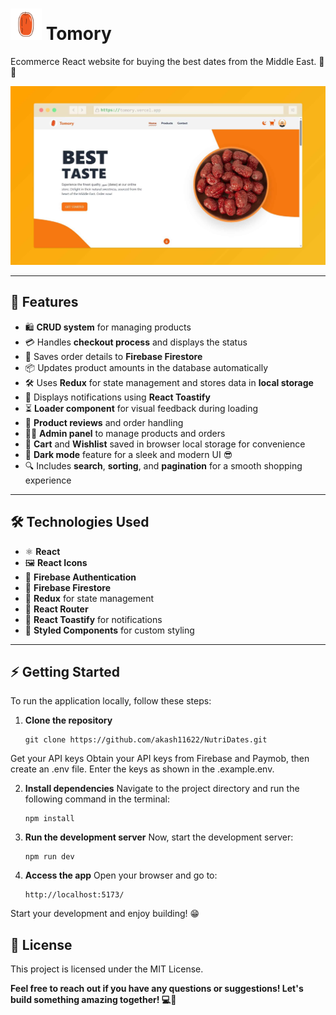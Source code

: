 # <img src="https://github.com/3mr-5aled/Tomory/blob/master/src/assets/logo.png?raw=true" width="50" height="50" /> **Tomory** 

Ecommerce React website for buying the best dates from the Middle East. 🍯🌴

<img src="https://github.com/3mr-5aled/Tomory/blob/master/public/screenshot-rocks%20(2).jpg" alt="Tomory Screenshot"/>

---

## 🚀 **Features**

- 🛍️ **CRUD system** for managing products
- 💳 Handles **checkout process** and displays the status
- 📝 Saves order details to **Firebase Firestore**
- 📦 Updates product amounts in the database automatically
- 🛠️ Uses **Redux** for state management and stores data in **local storage**
- 🔔 Displays notifications using **React Toastify**
- ⏳ **Loader component** for visual feedback during loading
- 🌟 **Product reviews** and order handling
- 👩‍💻 **Admin panel** to manage products and orders
- 🛒 **Cart** and **Wishlist** saved in browser local storage for convenience
- 🌙 **Dark mode** feature for a sleek and modern UI 😎
- 🔍 Includes **search**, **sorting**, and **pagination** for a smooth shopping experience

---

## 🛠️ **Technologies Used**

- ⚛️ **React**
- 🖼️ **React Icons**
- 🔐 **Firebase Authentication**
- 📂 **Firebase Firestore**
- 🔄 **Redux** for state management
- 🔎 **React Router**
- 📢 **React Toastify** for notifications
- 🎨 **Styled Components** for custom styling

---

## ⚡ **Getting Started**

To run the application locally, follow these steps:

1. **Clone the repository**  
   ```
   git clone https://github.com/akash11622/NutriDates.git
   ```
Get your API keys
Obtain your API keys from Firebase and Paymob, then create an .env file. Enter the keys as shown in the .example.env.

2. **Install dependencies**
Navigate to the project directory and run the following command in the terminal:

    ```
    npm install
    ```
3. **Run the development server**
Now, start the development server:

    ```
    npm run dev
    ```
4. **Access the app**
Open your browser and go to:

    ```
    http://localhost:5173/
    ```
Start your development and enjoy building! 😁

## 📄 **License**
This project is licensed under the MIT License.

**Feel free to reach out if you have any questions or suggestions! Let's build something amazing together! 💻🚀**
